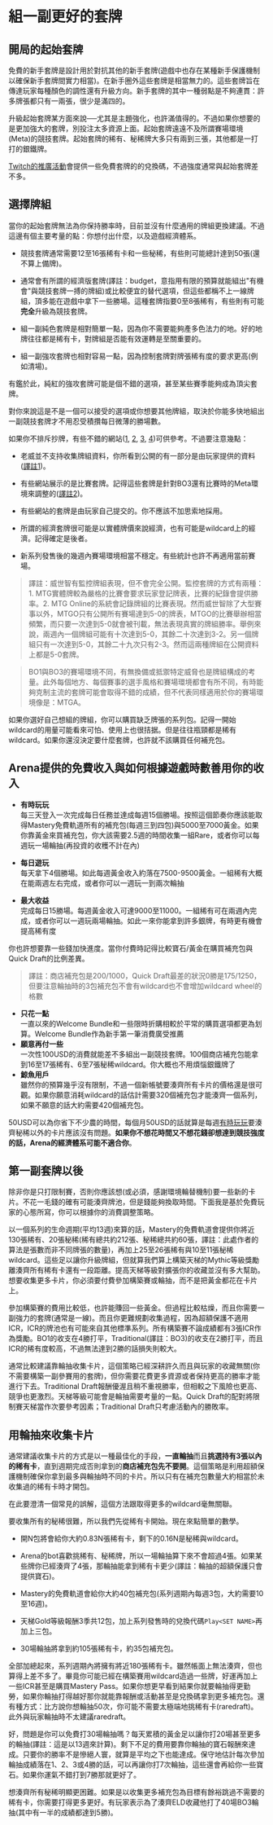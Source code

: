 # 組一副更好的套牌

## 開局的起始套牌

免費的新手套牌是設計用於對抗其他的新手套牌(遊戲中也存在某種新手保護機制以確保新手套牌間實力相當)。在新手圈外這些套牌是相當無力的。這些套牌旨在傳達玩家每種顏色的調性還有升級方向。新手套牌的其中一種弱點是不夠連貫：許多牌張都只有一兩張，很少是滿四的。

升級起始套牌某方面來說──尤其是主題強化，也許滿值得的。不過如果你想要的是更加強大的套牌，別投注太多資源上面。起始套牌遠遠不及所謂賽場環境(Meta)的競技套牌。起始套牌的稀有、秘稀牌大多只有兩到三張，其他都是一打打的銀鐵牌。

[Twitch的推廣活動](https://magic.wizards.com/en/promotions)會提供一些免費套牌的的兌換碼，不過強度通常與起始套牌差不多。

## 選擇牌組

當你的起始套牌無法為你保持勝率時，目前並沒有什麼通用的牌組更換建議。不過這邊有個主要考量的點：你想付出什麼，以及遊戲經濟體系。

- 競技套牌通常需要12至16張稀有卡和一些秘稀，有些則可能總計達到50張(還不算上備牌)。

- 通常會有所謂的經濟版套牌(譯註：budget，意指用有限的預算就能組出"有機會"與競技套牌一搏的牌組)或比較便宜的替代選項，但這些都稱不上一線牌組，頂多能在遊戲中拿下一些勝場。這種套牌指要0至8張稀有，有些則有可能**完全**升級為競技套牌。

- 組一副純色套牌是相對簡單一點，因為你不需要能夠產多色法力的地。好的地牌往往都是稀有卡，對牌組是否能有效運轉是至關重要的。

- 組一副強攻套牌也相對容易一點，因為控制套牌對牌張稀有度的要求更高(例如清場)。

有鑑於此，純紅的強攻套牌可能是個不錯的選項，甚至某些賽季能夠成為頂尖套牌。

對你來說這是不是一個可以接受的選項或你想要其他牌組，取決於你能多快地組出一副競技套牌才不用忍受積攢每日微薄的勝場數。

如果你不排斥抄牌，有些不錯的網站([1](https://www.mtggoldfish.com/metagame/standard#paper), [2](https://www.mtgtop8.com/format?f=ST), [3](https://mtgazone.com/decks/), [4](https://mtgmeta.io/metagame))可供參考。不過要注意幾點：

- 老威並不支持收集牌組資料，你所看到公開的有一部分是由玩家提供的資料([譯註1](#comment1))。

- 有些網站展示的是比賽套牌。記得這些套牌是針對BO3還有比賽時的Meta環境來調整的([譯註2](#comment2))。

- 有些網站的套牌是由玩家自己提交的。你不應該不加思索地採用。

- 所謂的經濟套牌很可能是以實體牌價來說經濟，也有可能是wildcard上的經濟。記得確定是後者。

- 新系列發售後的幾週內賽場環境相當不穩定。有些統計也許不再適用當前賽場。

> <span id='comment1'/>譯註：威世智有監控牌組表現，但不會完全公開。監控套牌的方式有兩種：1. MTG實體牌較為嚴格的比賽會要求玩家登記牌表，比賽的紀錄會提供勝率。2. MTG Online的系統會記錄牌組的比賽表現。然而威世智除了大型賽事以外，MTGO只有公開所有賽場達到5-0的牌表，MTGO的比賽舉辦相當頻繁，而只要一次達到5-0就會被刊載，無法表現真實的牌組勝率。舉例來說，兩週內一個牌組可能有十次達到5-0，其餘二十次達到3-2。另一個牌組只有一次達到5-0，其餘二十九次只有2-3。然而這兩種牌組在公開資料上都是5-0套牌。

> <span id='comment2'/>BO1與BO3的賽場環境不同，有無換備或抵禦特定威脅也是牌組構成的考量。此外每個地方、每個賽事的選手風格和賽場環境都會有所不同，有時能夠克制主流的套牌可能會取得不錯的成績，但不代表同樣適用於你的賽場環境像是：MTGA。

如果你選好自己想組的牌組，你可以購買缺乏牌張的系列包。記得一開始wildcard的用量可能看來可怕、使用上也很拮据。但是往往瓶頸都是稀有wildcard。如果你還沒決定要什麼套牌，也許就不該購買任何補充包。

## Arena提供的免費收入與如何根據遊戲時數善用你的收入

- <span id='minimalinvolvement'/>**有時玩玩**<br/>每三天登入一次完成每日任務並達成每週15個勝場。按照這個節奏你應該能取得Mastery免費軌道所有的補充包(每週三到四包)與5000至7000黃金。如果你靠黃金來買補充包，你大該需要2.5週的時間收集一組Rare，或者你可以每週玩一場輪抽(再投資的收穫不計在內)

- **每日遊玩**<br/>每天拿下4個勝場。如此每週黃金收入約落在7500-9500黃金。一組稀有大概在能兩週左右完成，或者你可以一週玩一到兩次輪抽

- **最大收益**<br/>完成每日15勝場。每週黃金收入可達9000至11000。一組稀有可在兩週內完成，或者你可以一週玩兩場輪抽。如此一來你能拿到許多銀牌，有時更有機會提高稀有度

你也許想要靠一些錢加快進度。當你付費時記得比較寶石/黃金在購買補充包與Quick Draft的比例差異。

> 譯註：商店補充包是200/1000，Quick Draft最差的狀況0勝是175/1250，但要注意輪抽時的3包補充包不會有wildcard也不會增加wildcard wheel的格數

- **只花一點**<br/>一直以來的Welcome Bundle和一些限時折購相較於平常的購買選項都更為划算。Welcome Bundle作為新手第一筆消費廣受推薦
- **願意再付一些**<br/>一次性100USD的消費就能差不多組出一副競技套牌。100個商店補充包能拿到16至17張稀有、6至7張秘稀wildcard。你大概也不用煩惱銀鐵牌了
- **鯨魚用戶**<br/>雖然你的預算幾乎沒有限制，不過一個新帳號要湊齊所有卡片的價格還是很可觀。如果你願意消耗wildcard的話估計需要320個補充包才能湊齊一個系列，如果不願意的話大約需要420個補充包。

50USD可以為你省下不少農的時間，每個月50USD的話就算是每週[有時玩玩](#minimalinvolvement)要湊齊秘稀以外的卡片應該沒有問題。**如果你不想花時間又不想花錢卻想達到競技強度的話，Arena的經濟體系可能不適合你**。

## 第一副套牌以後

除非你是只打限制賽，否則你應該想(或必須，感謝環境輪替機制)要一些新的卡片。不花一毛錢的確有可能湊齊牌池，但是錢能夠換取時間。下面我是基於免費玩家的心態所寫，你可以根據你的消費調整策略。

以一個系列的生命週期(平均13週)來算的話，Mastery的免費軌道會提供你將近130張稀有、20張秘稀(稀有總共約212張、秘稀總共約60張，譯註：此處作者的算法是張數而非不同牌張的數量)，再加上25至26張稀有與10至11張秘稀wildcard。這些足以讓你升級牌組，但就算我們算上構築天梯的Mythic等級獎勵離湊齊所有稀有卡還有一段距離。提高天梯等級對擴張你的收藏並沒有多大幫助。想要收集更多卡片，你必須要付費參加構築賽或輪抽，而不是把黃金都花在卡片上。

參加構築賽的費用比較低，也許能賺回一些黃金。但過程比較枯燥，而且你需要一副強力的套牌(通常是一線)。而且你更難規劃收集過程，因為超額保護不適用ICR，ICR的牌池也有可能來自其他標準系列。所有構築賽不論成績都有3張ICR作為獎勵。BO1的收支在4勝打平，Traditional(譯註：BO3)的收支在2勝打平，而且ICR的稀有度較高，不過無法達到2勝的話損失則較大。

通常比較建議靠輪抽收集卡片，這個策略已經深耕許久而且與玩家的收藏無關(你不需要構築一副參賽用的套牌)，但你需要花費更多資源或者保持更高的勝率才能進行下去。Traditional Draft報酬優渥且稍不重視勝率，但相較之下風險也更高、競爭也更激烈。天梯等級可能會是輪抽需要考量的一點。Quick Draft的配對將限制賽天梯當作次要參考因素；Traditional Draft只考慮活動內的勝敗率。

## 用輪抽來收集卡片

通常建議收集卡片的方式是以一種最佳化的手段，**一直輪抽**而且**挑選持有3張以內的稀有卡**，直到週期完成否則拿到的**商店補充包先不要開**。這個策略是利用超額保護機制確保你拿到最多與輪抽時不同的卡片。所以只有在補充包數量大約相當於未收集過的稀有卡時才開包。

在此要澄清一個常見的誤解，這個方法跟取得更多的wildcard毫無關聯。

要收集所有的秘稀很難，所以我們先從稀有卡開始。現在來點簡單的數學。

- 開N包將會給你大約0.83N張稀有卡，剩下的0.16N是秘稀與wildcard。

- Arena的bot喜歡挑稀有、秘稀牌，所以一場輪抽算下來不會超過4張。如果某些牌你已經湊齊了4張，那輪抽能拿到稀有卡更少(譯註：輪抽的超額保護只會提供寶石)。

- Mastery的免費軌道會給你大約40包補充包(系列週期內每週3包，大約需要10至16週)。

- 天梯Gold等級報酬3季共12包，加上系列發售時的兌換代碼`Play<SET NAME>`再加上三包。

- 30場輪抽將拿到約105張稀有卡，約35包補充包。

全部加總起來，系列週期內將擁有將近180張稀有卡。雖然帳面上無法湊齊，但也算得上差不多了。畢竟你可能已經在構築賽用wildcard造過一些牌，好運再加上一些ICR甚至是購買Mastery Pass。如果你想更早看到結果你就要輪抽得更勤勞，如果你輪抽打得越好那你就能靠報酬或活動甚至是兌換碼拿到更多補充包。還有種方式：比方說你想輪抽50次，你可能不需要太極端地挑稀有卡(raredraft)。此外與玩家輪抽時不太建議raredraft。

好，問題是你可以免費打30場輪抽嗎？每天累積的黃金足以讓你打20場甚至更多的輪抽(譯註：這是以13週來計算)。剩下不足的費用要靠你輪抽的寶石報酬來達成。只要你的勝率不是慘絕人寰，就算是平均之下也能達成。保守地估計每次參加輪抽成績落在1、2、3或4勝的話，可以再讓你打7次輪抽，這些還會再給你一些寶石。如果你運氣不錯打到7勝那就更好了。

想湊齊所有秘稀明顯更困難。如果是以收集更多補充包為目標有餘裕跳過不需要的稀有卡，你需要打得更多更好。有玩家表示為了湊齊ELD收藏他打了40場BO3輪抽(其中有一半的成績都達到5勝)。
